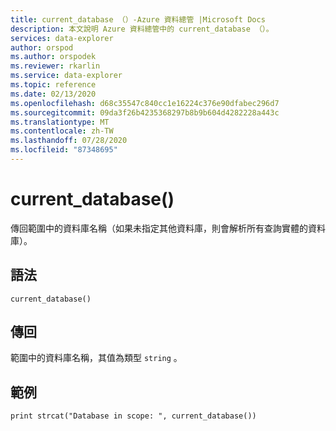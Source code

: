```yaml
---
title: current_database （）-Azure 資料總管 |Microsoft Docs
description: 本文說明 Azure 資料總管中的 current_database （）。
services: data-explorer
author: orspod
ms.author: orspodek
ms.reviewer: rkarlin
ms.service: data-explorer
ms.topic: reference
ms.date: 02/13/2020
ms.openlocfilehash: d68c35547c840cc1e16224c376e90dfabec296d7
ms.sourcegitcommit: 09da3f26b4235368297b8b9b604d4282228a443c
ms.translationtype: MT
ms.contentlocale: zh-TW
ms.lasthandoff: 07/28/2020
ms.locfileid: "87348695"
---
```

# <a name="current_database"></a>current_database()

傳回範圍中的資料庫名稱（如果未指定其他資料庫，則會解析所有查詢實體的資料庫）。

## <a name="syntax"></a>語法

`current_database()`

## <a name="returns"></a>傳回

範圍中的資料庫名稱，其值為類型 `string` 。

## <a name="example"></a>範例

```kusto
print strcat("Database in scope: ", current_database())
```